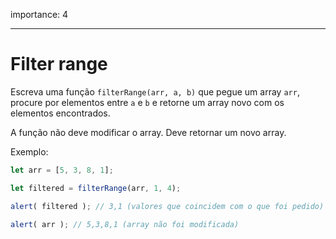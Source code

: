 importance: 4

---

# Filter range

Escreva uma função `filterRange(arr, a, b)` que pegue um array `arr`, procure por elementos entre `a` e `b` e retorne um array novo com os elementos encontrados. 

A função não deve modificar o array. Deve retornar um novo array.

Exemplo:

```js
let arr = [5, 3, 8, 1];

let filtered = filterRange(arr, 1, 4); 

alert( filtered ); // 3,1 (valores que coincidem com o que foi pedido)

alert( arr ); // 5,3,8,1 (array não foi modificada)
```

